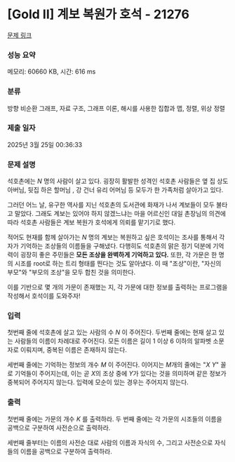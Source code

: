 # [Gold II] 계보 복원가 호석 - 21276 

[문제 링크](https://www.acmicpc.net/problem/21276) 

### 성능 요약

메모리: 60660 KB, 시간: 616 ms

### 분류

방향 비순환 그래프, 자료 구조, 그래프 이론, 해시를 사용한 집합과 맵, 정렬, 위상 정렬

### 제출 일자

2025년 3월 25일 00:36:33

### 문제 설명

<p>석호촌에는 <em>N</em> 명의 사람이 살고 있다. 굉장히 활발한 성격인 석호촌 사람들은 옆 집 상도 아버님, 뒷집 하은 할머님 , 강 건너 유리 어머님 등 모두가 한 가족처럼 살아가고 있다.</p>

<p>그러던 어느 날, 유구한 역사를 지닌 석호촌의 도서관에 화재가 나서 계보들이 모두 불타고 말았다. 그래도 계보는 있어야 하지 않겠느냐는 마을 어르신인 대일 촌장님의 의견에 따라 석호촌 사람들은 계보 복원가 호석에게 의뢰를 맡기기로 했다.</p>

<p>적어도 현재를 함께 살아가는 <em>N</em> 명의 계보는 복원하고 싶은 호석이는 조사를 통해서 각자가 기억하는 조상들의 이름들을 구해냈다. 다행히도 석호촌의 맑은 정기 덕분에 기억력이 굉장히 좋은 주민들은<strong> 모든 조상을 완벽하게 기억하고 있다.</strong> 또한, 각 가문은 한 명의 시조를 root로 하는 트리 형태를 띈다는 것도 알아냈다. 이 때 "조상"이란, "자신의 부모"와 "부모의 조상"을 모두 합친 것을 의미한다.</p>

<p>이를 기반으로 몇 개의 가문이 존재했는 지, 각 가문에 대한 정보를 출력하는 프로그램을 작성해서 호석이를 도와주자!</p>

### 입력 

 <p>첫번째 줄에 석호촌에 살고 있는 사람의 수 <em>N</em> 이 주어진다. 두번째 줄에는 현재 살고 있는 사람들의 이름이 차례대로 주어진다. 모든 이름은 길이 1 이상 6 이하의 알파벳 소문자로 이뤄지며, 중복된 이름은 존재하지 않는다.</p>

<p>세번째 줄에는 기억하는 정보의 개수 <em>M</em> 이 주어진다. 이어지는 <em>M</em>개의 줄에는 "<em>X Y</em>" 꼴로 기억들이 주어지는데, 이는 곧 <em>X</em>의 조상 중에 <em>Y</em>가 있다는 것을 의미하며 같은 정보가 중복되어 주어지지 않는다. 입력에 모순이 있는 경우는 주어지지 않는다.</p>

### 출력 

 <p>첫번째 줄에는 가문의 개수 <em>K</em> 를 출력하라. 두 번째 줄에는 각 가문의 시조들의 이름을 공백으로 구분하여 사전순으로 출력하라.</p>

<p>세번째 줄부터는 이름의 사전순 대로 사람의 이름과 자식의 수, 그리고 사전순으로 자식들의 이름을 공백으로 구분하여 출력하라.</p>


